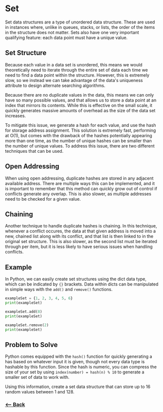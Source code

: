 # Set

Set data structures are a type of unordered data structure. These are used in instances where, unlike in queues, stacks, or lists, the order of the items in the structure does not matter. Sets also have one very important qualifying feature: each data point must have a unique value.

## Set Structure

Because each value in a data set is unordered, this means we would theoretically need to iterate through the entire set of data each time we need to find a data point within the structure. However, this is extremely slow, so we instead we can take advantage of the data's uniqueness attribute to design alternate searching algorithms.

Because there are no duplicate values in the data, this means we can only have so many possible values, and that allows us to store a data point at an index that mirrors its contents. While this is effective on the small scale, it quickly generates massive amounts of overhead as the size of the data set increases.

To mitigate this issue, we generate a hash for each value, and use the hash for storage address assignment. This solution is extremely fast, performing at O(1), but comes with the drawback of the hashes potentially appearing more than one time, as the number of unique hashes can be smaller than the number of unique values. To address this issue, there are two different techniques that can be used.

## Open Addressing

When using open addressing, duplicate hashes are stored in any adjacent available address. There are multiple ways this can be implemented, and it is important to remember that this method can quickly grow out of control if conflicts generate any overlap. This is also slower, as multiple addresses need to be checked for a given value.

## Chaining

Another technique to handle duplicate hashes is chaining. In this technique, whenever a conflict occures, the data at that given address is moved into a new, chained list along with its conflict, and that list is then linked to in the original set structure. This is also slower, as the second list must be iterated through per item, but it is less likely to have serious issues when handling conflicts.

## Example

In Python, we can easily create set structures using the dict data type, which can be indicated by ``{}`` brackets. Data within dicts can be manipulated in simple ways with the ``add()`` and ``remove()`` functions.

```python
exampleSet = {1, 2, 3, 4, 5, 6}
print(exampleSet)

exampleSet.add(8)
print(exampleSet)

exampleSet.remove(2)
print(exampleSet)
```

## Problem to Solve

Python comes equipped with the ``hash()`` function for quickly generating a has based on whatever input it is given, though not every data type is hashable by this function. Since the hash is numeric, you can compress the size of your set by using ``index(number) = hash(n) % 10`` to generate a smaller set of data to work with.

Using this information, create a set data structure that can store up to 16 random values between 1 and 128.

### [<-- Back](../README.md)